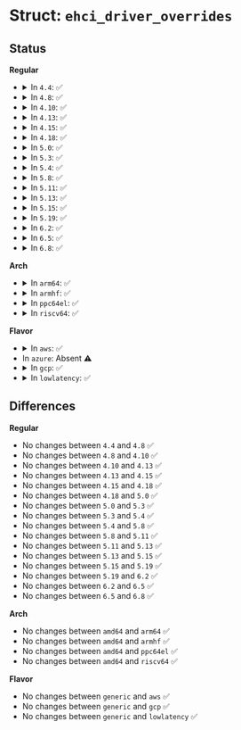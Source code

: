 # Struct: <code>ehci_driver_overrides</code>

## Status
<b>Regular</b>
<ul>
<li>
<details>
<summary>In <code>4.4</code>: ✅</summary>

```c
struct ehci_driver_overrides {
    size_t extra_priv_size;
    int (*reset)(struct usb_hcd *);
    int (*port_power)(struct usb_hcd *, int, bool);
};
```
</details>
</li>
<li>
<details>
<summary>In <code>4.8</code>: ✅</summary>

```c
struct ehci_driver_overrides {
    size_t extra_priv_size;
    int (*reset)(struct usb_hcd *);
    int (*port_power)(struct usb_hcd *, int, bool);
};
```
</details>
</li>
<li>
<details>
<summary>In <code>4.10</code>: ✅</summary>

```c
struct ehci_driver_overrides {
    size_t extra_priv_size;
    int (*reset)(struct usb_hcd *);
    int (*port_power)(struct usb_hcd *, int, bool);
};
```
</details>
</li>
<li>
<details>
<summary>In <code>4.13</code>: ✅</summary>

```c
struct ehci_driver_overrides {
    size_t extra_priv_size;
    int (*reset)(struct usb_hcd *);
    int (*port_power)(struct usb_hcd *, int, bool);
};
```
</details>
</li>
<li>
<details>
<summary>In <code>4.15</code>: ✅</summary>

```c
struct ehci_driver_overrides {
    size_t extra_priv_size;
    int (*reset)(struct usb_hcd *);
    int (*port_power)(struct usb_hcd *, int, bool);
};
```
</details>
</li>
<li>
<details>
<summary>In <code>4.18</code>: ✅</summary>

```c
struct ehci_driver_overrides {
    size_t extra_priv_size;
    int (*reset)(struct usb_hcd *);
    int (*port_power)(struct usb_hcd *, int, bool);
};
```
</details>
</li>
<li>
<details>
<summary>In <code>5.0</code>: ✅</summary>

```c
struct ehci_driver_overrides {
    size_t extra_priv_size;
    int (*reset)(struct usb_hcd *);
    int (*port_power)(struct usb_hcd *, int, bool);
};
```
</details>
</li>
<li>
<details>
<summary>In <code>5.3</code>: ✅</summary>

```c
struct ehci_driver_overrides {
    size_t extra_priv_size;
    int (*reset)(struct usb_hcd *);
    int (*port_power)(struct usb_hcd *, int, bool);
};
```
</details>
</li>
<li>
<details>
<summary>In <code>5.4</code>: ✅</summary>

```c
struct ehci_driver_overrides {
    size_t extra_priv_size;
    int (*reset)(struct usb_hcd *);
    int (*port_power)(struct usb_hcd *, int, bool);
};
```
</details>
</li>
<li>
<details>
<summary>In <code>5.8</code>: ✅</summary>

```c
struct ehci_driver_overrides {
    size_t extra_priv_size;
    int (*reset)(struct usb_hcd *);
    int (*port_power)(struct usb_hcd *, int, bool);
};
```
</details>
</li>
<li>
<details>
<summary>In <code>5.11</code>: ✅</summary>

```c
struct ehci_driver_overrides {
    size_t extra_priv_size;
    int (*reset)(struct usb_hcd *);
    int (*port_power)(struct usb_hcd *, int, bool);
};
```
</details>
</li>
<li>
<details>
<summary>In <code>5.13</code>: ✅</summary>

```c
struct ehci_driver_overrides {
    size_t extra_priv_size;
    int (*reset)(struct usb_hcd *);
    int (*port_power)(struct usb_hcd *, int, bool);
};
```
</details>
</li>
<li>
<details>
<summary>In <code>5.15</code>: ✅</summary>

```c
struct ehci_driver_overrides {
    size_t extra_priv_size;
    int (*reset)(struct usb_hcd *);
    int (*port_power)(struct usb_hcd *, int, bool);
};
```
</details>
</li>
<li>
<details>
<summary>In <code>5.19</code>: ✅</summary>

```c
struct ehci_driver_overrides {
    size_t extra_priv_size;
    int (*reset)(struct usb_hcd *);
    int (*port_power)(struct usb_hcd *, int, bool);
};
```
</details>
</li>
<li>
<details>
<summary>In <code>6.2</code>: ✅</summary>

```c
struct ehci_driver_overrides {
    size_t extra_priv_size;
    int (*reset)(struct usb_hcd *);
    int (*port_power)(struct usb_hcd *, int, bool);
};
```
</details>
</li>
<li>
<details>
<summary>In <code>6.5</code>: ✅</summary>

```c
struct ehci_driver_overrides {
    size_t extra_priv_size;
    int (*reset)(struct usb_hcd *);
    int (*port_power)(struct usb_hcd *, int, bool);
};
```
</details>
</li>
<li>
<details>
<summary>In <code>6.8</code>: ✅</summary>

```c
struct ehci_driver_overrides {
    size_t extra_priv_size;
    int (*reset)(struct usb_hcd *);
    int (*port_power)(struct usb_hcd *, int, bool);
};
```
</details>
</li>
</ul>
<b>Arch</b>
<ul>
<li>
<details>
<summary>In <code>arm64</code>: ✅</summary>

```c
struct ehci_driver_overrides {
    size_t extra_priv_size;
    int (*reset)(struct usb_hcd *);
    int (*port_power)(struct usb_hcd *, int, bool);
};
```
</details>
</li>
<li>
<details>
<summary>In <code>armhf</code>: ✅</summary>

```c
struct ehci_driver_overrides {
    size_t extra_priv_size;
    int (*reset)(struct usb_hcd *);
    int (*port_power)(struct usb_hcd *, int, bool);
};
```
</details>
</li>
<li>
<details>
<summary>In <code>ppc64el</code>: ✅</summary>

```c
struct ehci_driver_overrides {
    size_t extra_priv_size;
    int (*reset)(struct usb_hcd *);
    int (*port_power)(struct usb_hcd *, int, bool);
};
```
</details>
</li>
<li>
<details>
<summary>In <code>riscv64</code>: ✅</summary>

```c
struct ehci_driver_overrides {
    size_t extra_priv_size;
    int (*reset)(struct usb_hcd *);
    int (*port_power)(struct usb_hcd *, int, bool);
};
```
</details>
</li>
</ul>
<b>Flavor</b>
<ul>
<li>
<details>
<summary>In <code>aws</code>: ✅</summary>

```c
struct ehci_driver_overrides {
    size_t extra_priv_size;
    int (*reset)(struct usb_hcd *);
    int (*port_power)(struct usb_hcd *, int, bool);
};
```
</details>
</li>
<li>
In <code>azure</code>: Absent ⚠️
</li>
<li>
<details>
<summary>In <code>gcp</code>: ✅</summary>

```c
struct ehci_driver_overrides {
    size_t extra_priv_size;
    int (*reset)(struct usb_hcd *);
    int (*port_power)(struct usb_hcd *, int, bool);
};
```
</details>
</li>
<li>
<details>
<summary>In <code>lowlatency</code>: ✅</summary>

```c
struct ehci_driver_overrides {
    size_t extra_priv_size;
    int (*reset)(struct usb_hcd *);
    int (*port_power)(struct usb_hcd *, int, bool);
};
```
</details>
</li>
</ul>

## Differences
<b>Regular</b>
<ul>
<li>
No changes between <code>4.4</code> and <code>4.8</code> ✅
</li>
<li>
No changes between <code>4.8</code> and <code>4.10</code> ✅
</li>
<li>
No changes between <code>4.10</code> and <code>4.13</code> ✅
</li>
<li>
No changes between <code>4.13</code> and <code>4.15</code> ✅
</li>
<li>
No changes between <code>4.15</code> and <code>4.18</code> ✅
</li>
<li>
No changes between <code>4.18</code> and <code>5.0</code> ✅
</li>
<li>
No changes between <code>5.0</code> and <code>5.3</code> ✅
</li>
<li>
No changes between <code>5.3</code> and <code>5.4</code> ✅
</li>
<li>
No changes between <code>5.4</code> and <code>5.8</code> ✅
</li>
<li>
No changes between <code>5.8</code> and <code>5.11</code> ✅
</li>
<li>
No changes between <code>5.11</code> and <code>5.13</code> ✅
</li>
<li>
No changes between <code>5.13</code> and <code>5.15</code> ✅
</li>
<li>
No changes between <code>5.15</code> and <code>5.19</code> ✅
</li>
<li>
No changes between <code>5.19</code> and <code>6.2</code> ✅
</li>
<li>
No changes between <code>6.2</code> and <code>6.5</code> ✅
</li>
<li>
No changes between <code>6.5</code> and <code>6.8</code> ✅
</li>
</ul>
<b>Arch</b>
<ul>
<li>
No changes between <code>amd64</code> and <code>arm64</code> ✅
</li>
<li>
No changes between <code>amd64</code> and <code>armhf</code> ✅
</li>
<li>
No changes between <code>amd64</code> and <code>ppc64el</code> ✅
</li>
<li>
No changes between <code>amd64</code> and <code>riscv64</code> ✅
</li>
</ul>
<b>Flavor</b>
<ul>
<li>
No changes between <code>generic</code> and <code>aws</code> ✅
</li>
<li>
No changes between <code>generic</code> and <code>gcp</code> ✅
</li>
<li>
No changes between <code>generic</code> and <code>lowlatency</code> ✅
</li>
</ul>
